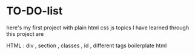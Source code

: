 # TO-DO-list
here's my first project with plain html css js 
topics I have learned through this project are 

HTML : div , section , classes , id ,
different tags boilerplate html 
